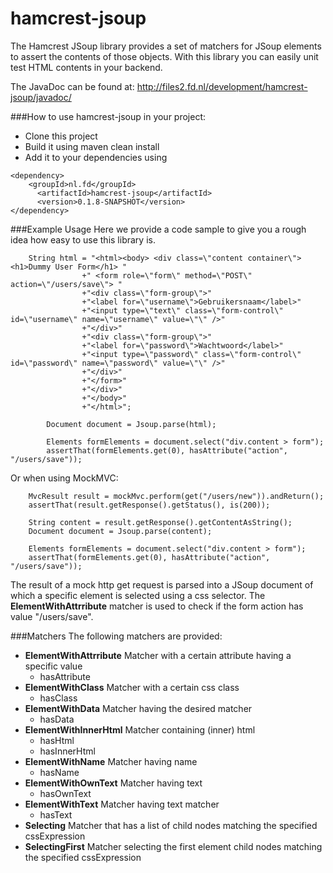 hamcrest-jsoup
==============
The Hamcrest JSoup library provides a set of matchers for JSoup elements to assert the contents of those objects. With this library you can easily unit test HTML contents in your backend.   

The JavaDoc can be found at: http://files2.fd.nl/development/hamcrest-jsoup/javadoc/  

###How to use hamcrest-jsoup in your project:
- Clone this project 
- Build it using maven clean install 
- Add it to your dependencies using 
```
<dependency>
	<groupId>nl.fd</groupId>
      <artifactId>hamcrest-jsoup</artifactId>
      <version>0.1.8-SNAPSHOT</version>
</dependency>
```

###Example Usage
Here we provide a code sample to give you a rough idea how easy to use this library is.  
```
	String html = "<html><body> <div class=\"content container\"><h1>Dummy User Form</h1> "
                +" <form role=\"form\" method=\"POST\" action=\"/users/save\"> "
                +"<div class=\"form-group\">"
                +"<label for=\"username\">Gebruikersnaam</label>"
                +"<input type=\"text\" class=\"form-control\" id=\"username\" name=\"username\" value=\"\" />"
                +"</div>"
                +"<div class=\"form-group\">"
                +"<label for=\"password\">Wachtwoord</label>"
                +"<input type=\"password\" class=\"form-control\" id=\"password\" name=\"password\" value=\"\" />"
                +"</div>"
                +"</form>"
                +"</div>"
                +"</body>"
                +"</html>";
                
        Document document = Jsoup.parse(html);
        
        Elements formElements = document.select("div.content > form");
        assertThat(formElements.get(0), hasAttribute("action", "/users/save"));
```

Or when using MockMVC: 
```
	MvcResult result = mockMvc.perform(get("/users/new")).andReturn();
	assertThat(result.getResponse().getStatus(), is(200));
	
	String content = result.getResponse().getContentAsString();
	Document document = Jsoup.parse(content);
	
	Elements formElements = document.select("div.content > form");
	assertThat(formElements.get(0), hasAttribute("action", "/users/save"));
```

The result of a mock http get request is parsed into a JSoup document of which a specific element is selected using a css selector. The **ElementWithAttrribute** matcher is used to check if the form action has value "/users/save".  

###Matchers
The following matchers are provided: 
- **ElementWithAttrribute** Matcher with a certain attribute having a specific value
  - hasAttribute
- **ElementWithClass** Matcher with a certain css class 
  - hasClass 
- **ElementWithData** Matcher having the desired matcher 
  - hasData
- **ElementWithInnerHtml** Matcher containing (inner) html 
  - hasHtml
  - hasInnerHtml
- **ElementWithName** Matcher having name 
  - hasName 
- **ElementWithOwnText** Matcher having text  
  - hasOwnText 
- **ElementWithText** Matcher having text matcher 
  - hasText
- **Selecting** Matcher that has a list of child nodes matching the specified cssExpression  
- **SelectingFirst** Matcher selecting the first element child nodes matching the specified cssExpression
 

